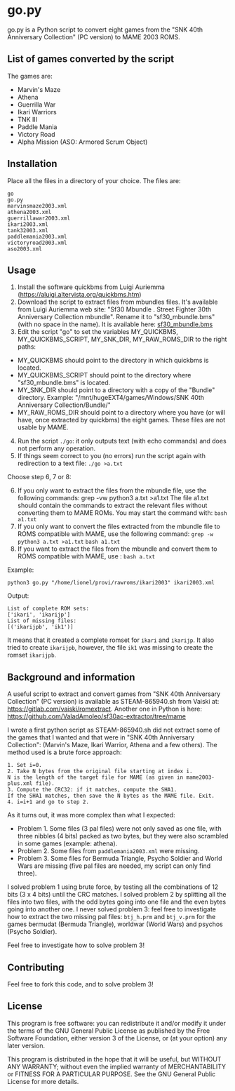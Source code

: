 # go.py

go.py is a Python script to convert eight games from the "SNK 40th Anniversary Collection" (PC version) to MAME 2003 ROMS.

## List of games converted by the script

The games are:

* Marvin's Maze
* Athena
* Guerrilla War
* Ikari Warriors
* TNK III
* Paddle Mania
* Victory Road
* Alpha Mission (ASO: Armored Scrum Object)

## Installation

Place all the files in a directory of your choice. The files are:

    go
    go.py
    marvinsmaze2003.xml
	athena2003.xml
	guerrillawar2003.xml
	ikari2003.xml
	tank32003.xml
	paddlemania2003.xml
	victoryroad2003.xml
	aso2003.xml

## Usage

1. Install the software quickbms from Luigi Auriemma (https://aluigi.altervista.org/quickbms.htm)
2. Download the script to extract files from mbundles files. It's available from Luigi Auriemma web site: "Sf30 Mbundle . Street Fighter 30th Anniversary Collection mbundle". Rename it to "sf30_mbundle.bms" (with no space in the name). It is available here: [sf30_mbundle.bms](https://aluigi.altervista.org/bms/sf30_mbundle.bms)
3. Edit the script "go" to set the variables MY_QUICKBMS, MY_QUICKBMS_SCRIPT, MY_SNK_DIR, MY_RAW_ROMS_DIR to the right paths:
  - MY_QUICKBMS should point to the directory in which quickbms is located.
  - MY_QUICKBMS_SCRIPT should point to the directory where "sf30_mbundle.bms" is located.
  - MY_SNK_DIR should point to a directory with a copy of the "Bundle" directory. Example: "/mnt/hugeEXT4/games/Windows/SNK 40th Anniversary Collection/Bundle/"
  - MY_RAW_ROMS_DIR should point to a directory where you have (or will have, once extracted by quickbms) the eight games. These files are not usable by MAME.
4. Run the script `./go`: it only outputs text (with echo commands) and does not perform any operation.
5. If things seem correct to you (no errors) run the script again with redirection to a text file:
`./go >a.txt`

Choose step 6, 7 or 8:

6. If you only want to extract the files from the mbundle file, use the following commands:
grep -vw python3 a.txt >a1.txt
The file a1.txt should contain the commands to extract the relevant files without converting them to MAME ROMs. You may start the command with:
`bash a1.txt`
7. If you only want to convert the files extracted from the mbundle file to ROMS compatible with MAME, use the following command:
`grep -w python3 a.txt >a1.txt`
`bash a1.txt`
8. If you want to extract the files from the mbundle and convert them to ROMS compatible with MAME, use :
`bash a.txt`

Example:

	python3 go.py "/home/lionel/provi/rawroms/ikari2003" ikari2003.xml

Output:

	List of complete ROM sets:
	['ikari', 'ikarijp']
	List of missing files:
	[('ikarijpb', 'ik1')]
It means that it created a complete romset for `ikari` and `ikarijp`. It also tried to create `ikarijpb`, however, the file `ik1` was missing  to create the romset `ikarijpb`.

## Background and information

A useful script to extract and convert games from "SNK 40th Anniversary Collection" (PC version) is available as STEAM-865940.sh from Vaiski at: https://gitlab.com/vaiski/romextract. Another one in Python is here: https://github.com/ValadAmoleo/sf30ac-extractor/tree/mame

I wrote a first python script as STEAM-865940.sh did not extract some of the games that I wanted and that were in "SNK 40th Anniversary Collection": (Marvin's Maze, Ikari Warrior, Athena and a few others). The method used is a brute force approach:

	1. Set i=0.
	2. Take N bytes from the original file starting at index i.
	N is the length of the target file for MAME (as given in mame2003-plus.xml file).
	3. Compute the CRC32: if it matches, compute the SHA1.
	If the SHA1 matches, then save the N bytes as the MAME file. Exit.
	4. i=i+1 and go to step 2.

As it turns out, it was more complex than what I expected:

* Problem 1. Some files (3 pal files) were not only saved as one file, with three nibbles (4 bits) packed as two bytes, but they were also scrambled in some games (example: athena).
* Problem 2. Some files from `paddlemania2003.xml` were missing.
* Problem 3. Some files for Bermuda Triangle, Psycho Soldier and World Wars are missing (five pal files are needed, my script can only find three).

I solved problem 1 using brute force, by testing all the combinations of 12 bits (3 x 4 bits) until the CRC matches.
I solved problem 2 by splitting all the files into two files, with the odd bytes going into one file and the even bytes going into another one.
I never solved problem 3: feel free to investigate how to extract the two missing pal files: `btj_h.prm` and `btj_v.prm` for the games bermudat (Bermuda Triangle), worldwar (World Wars) and psychos (Psycho Soldier).

Feel free to investigate how to solve problem 3!

## Contributing

Feel free to fork this code, and to solve problem 3!

## License

This program is free software: you can redistribute it and/or modify
it under the terms of the GNU General Public License as published by
the Free Software Foundation, either version 3 of the License, or
(at your option) any later version.

This program is distributed in the hope that it will be useful,
but WITHOUT ANY WARRANTY; without even the implied warranty of
MERCHANTABILITY or FITNESS FOR A PARTICULAR PURPOSE. See the
GNU General Public License for more details.




